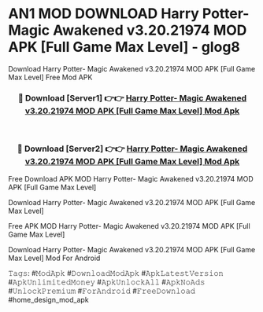 # AN1 MOD DOWNLOAD Harry Potter- Magic Awakened v3.20.21974 MOD APK [Full Game Max Level] - glog8
Download Harry Potter- Magic Awakened v3.20.21974 MOD APK [Full Game Max Level] Free Mod APK

<div align="center">
<h3>🔴 Download [Server1] 👉👉 <a href="https://apk-comot.site?title=Harry_Potter-_Magic_Awakened_v3.20.21974_MOD_APK_[Full_Game_Max_Level]">Harry Potter- Magic Awakened v3.20.21974 MOD APK [Full Game Max Level] Mod Apk</a></h3><br>

<h3>🔴 Download [Server2] 👉👉 <a href="https://apk-comot.site?title=Harry_Potter-_Magic_Awakened_v3.20.21974_MOD_APK_[Full_Game_Max_Level]">Harry Potter- Magic Awakened v3.20.21974 MOD APK [Full Game Max Level] Mod Apk</a></h3>
</div>


Free Download APK MOD Harry Potter- Magic Awakened v3.20.21974 MOD APK [Full Game Max Level]

Download Harry Potter- Magic Awakened v3.20.21974 MOD APK [Full Game Max Level] 

Free APK MOD Harry Potter- Magic Awakened v3.20.21974 MOD APK [Full Game Max Level] 

Download Harry Potter- Magic Awakened v3.20.21974 MOD APK [Full Game Max Level] Mod For Android

𝚃𝚊𝚐𝚜: #𝙼𝚘𝚍𝙰𝚙𝚔 #𝙳𝚘𝚠𝚗𝚕𝚘𝚊𝚍𝙼𝚘𝚍𝙰𝚙𝚔 #𝙰𝚙𝚔𝙻𝚊𝚝𝚎𝚜𝚝𝚅𝚎𝚛𝚜𝚒𝚘𝚗 #𝙰𝚙𝚔𝚄𝚗𝚕𝚒𝚖𝚒𝚝𝚎𝚍𝙼𝚘𝚗𝚎𝚢 #𝙰𝚙𝚔𝚄𝚗𝚕𝚘𝚌𝚔𝙰𝚕𝚕 #𝙰𝚙𝚔𝙽𝚘𝙰𝚍𝚜 #𝚄𝚗𝚕𝚘𝚌𝚔𝙿𝚛𝚎𝚖𝚒𝚞𝚖 #𝙵𝚘𝚛𝙰𝚗𝚍𝚛𝚘𝚒𝚍 #𝙵𝚛𝚎𝚎𝙳𝚘𝚠𝚗𝚕𝚘𝚊𝚍 #home_design_mod_apk